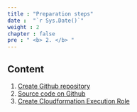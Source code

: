 ```yaml
---
title : "Preparation steps"
date :  "`r Sys.Date()`" 
weight : 2 
chapter : false
pre : " <b> 2. </b> "
---
```


## Content

 1. [Create Github repository](2.1-createGitRepo/)
 2. [Source code on Github](2.2-createSrc/)
 3. [Create Cloudformation Execution Role](2.3-cfrole/)


